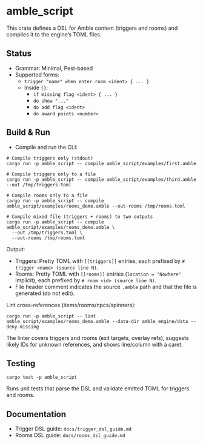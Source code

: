 # amble_script

This crate defines a DSL for Amble content (triggers and rooms) and compiles it to the engine’s TOML files.

## Status

- Grammar: Minimal, Pest-based
- Supported forms:
  - `trigger "name" when enter room <ident> { ... }`
  - Inside `{}`:
    - `if missing flag <ident> { ... }`
    - `do show "..."`
    - `do add flag <ident>`
    - `do award points <number>`

## Build & Run

- Compile and run the CLI:

```
# Compile triggers only (stdout)
cargo run -p amble_script -- compile amble_script/examples/first.amble

# Compile triggers only to a file
cargo run -p amble_script -- compile amble_script/examples/third.amble --out /tmp/triggers.toml

# Compile rooms only to a file
cargo run -p amble_script -- compile amble_script/examples/rooms_demo.amble --out-rooms /tmp/rooms.toml

# Compile mixed file (triggers + rooms) to two outputs
cargo run -p amble_script -- compile amble_script/examples/rooms_demo.amble \
  --out /tmp/triggers.toml \
  --out-rooms /tmp/rooms.toml
```

Output:
- Triggers: Pretty TOML with `[[triggers]]` entries, each prefixed by `# trigger <name> (source line N)`.
- Rooms: Pretty TOML with `[[rooms]]` entries (`location = "Nowhere"` implicit), each prefixed by `# room <id> (source line N)`.
- File header comment indicates the source `.amble` path and that the file is generated (do not edit).

Lint cross-references (items/rooms/npcs/spinners):

```
cargo run -p amble_script -- lint amble_script/examples/rooms_demo.amble --data-dir amble_engine/data --deny-missing
```

The linter covers triggers and rooms (exit targets, overlay refs), suggests likely IDs for unknown references, and shows line/column with a caret.

## Testing

```
cargo test -p amble_script
```

Runs unit tests that parse the DSL and validate emitted TOML for triggers and rooms.

## Documentation

- Trigger DSL guide: `docs/trigger_dsl_guide.md`
- Rooms DSL guide: `docs/rooms_dsl_guide.md`
